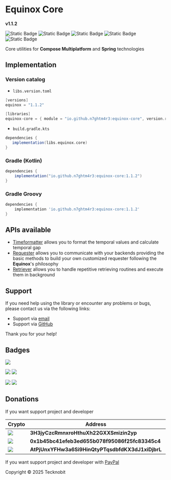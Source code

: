 # Equinox Core

**v1.1.2**

![Static Badge](https://img.shields.io/badge/android-4280511051?link=https%3A%2F%2Fplay.google.com%2Fstore%2Fapps%2Fdetails%3Fid%3Dcom.tecknobit.ametista)
![Static Badge](https://img.shields.io/badge/ios-445E91?link=https%3A%2F%2Fimg.shields.io%2Fbadge%2Fandroid-4280511051)
![Static Badge](https://img.shields.io/badge/desktop-006874?link=https%3A%2F%2Fimg.shields.io%2Fbadge%2Fandroid-4280511051)
![Static Badge](https://img.shields.io/badge/wasmjs-834C74?link=https%3A%2F%2Fimg.shields.io%2Fbadge%2Fandroid-4280511051)
![Static Badge](https://img.shields.io/badge/backend-7d7d7d?link=https%3A%2F%2Fimg.shields.io%2Fbadge%2Fandroid-4280511051)

Core utilities for **Compose Multiplatform** and **Spring** technologies

## Implementation

### Version catalog

- `libs.version.toml`

```gradle
[versions]
equinox = "1.1.2"

[libraries]
equinox-core = { module = "io.github.n7ghtm4r3:equinox-core", version.ref = "equinox" }
```

- `build.gradle.kts`

 ```gradle
dependencies {
    implementation(libs.equinox.core)
}
```

### Gradle (Kotlin)

```gradle
dependencies {
    implementation("io.github.n7ghtm4r3:equinox-core:1.1.2")
}
```

### Gradle Groovy

```gradle
dependencies {
    implementation 'io.github.n7ghtm4r3:equinox-core:1.1.2'
}
```

## APIs available

- [Timeformatter](../documd/core/Timeformatter.md) allows you to format the temporal values and calculate temporal gap
- [Requester](../documd/core/Requester.md) allows you to communicate with your backends providing the basic methods to
  build
  your own customized requester following the **Equinox**'s philosophy
- [Retriever](../documd/core/Retriever.md) allows you to handle repetitive retrieving routines and execute them in
  background

## Support

If you need help using the library or encounter any problems or bugs, please contact us via the following links:

- Support via <a href="mailto:infotecknobitcompany@gmail.com">email</a>
- Support via <a href="https://github.com/N7ghtm4r3/Equinox/issues/new">GitHub</a>

Thank you for your help!

## Badges

[![](https://img.shields.io/badge/Google_Play-414141?style=for-the-badge&logo=google-play&logoColor=white)](https://play.google.com/store/apps/developer?id=Tecknobit)

[![](https://img.shields.io/badge/Spring_Boot-F2F4F9?style=for-the-badge&logo=spring-boot)](https://spring.io/projects/spring-boot)
[![](https://img.shields.io/badge/Jetpack%2Compose-4285F4.svg?style=for-the-badge&logo=Jetpack-Compose&logoColor=white)](https://www.jetbrains.com/lp/compose-multiplatform/)

[![](https://img.shields.io/badge/Java-ED8B00?style=for-the-badge&logo=java&logoColor=white)](https://www.oracle.com/java/)
[![](https://img.shields.io/badge/Kotlin-B125EA?style=for-the-badge&logo=kotlin&logoColor=white)](https://kotlinlang.org/)

## Donations

If you want support project and developer

| Crypto                                                                                              | Address                                          | Network  |
|-----------------------------------------------------------------------------------------------------|--------------------------------------------------|----------|
| ![](https://img.shields.io/badge/Bitcoin-000000?style=for-the-badge&logo=bitcoin&logoColor=white)   | **3H3jyCzcRmnxroHthuXh22GXXSmizin2yp**           | Bitcoin  |
| ![](https://img.shields.io/badge/Ethereum-3C3C3D?style=for-the-badge&logo=Ethereum&logoColor=white) | **0x1b45bc41efeb3ed655b078f95086f25fc83345c4**   | Ethereum |
| ![](https://img.shields.io/badge/Solana-000?style=for-the-badge&logo=Solana&logoColor=9945FF)       | **AtPjUnxYFHw3a6Si9HinQtyPTqsdbfdKX3dJ1xiDjbrL** | Solana   |

If you want support project and developer
with <a href="https://www.paypal.com/donate/?hosted_button_id=5QMN5UQH7LDT4">PayPal</a>

Copyright © 2025 Tecknobit
